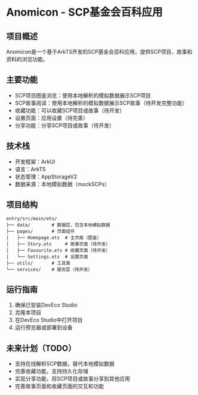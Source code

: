 # Anomicon - SCP基金会百科应用

## 项目概述
Anomicon是一个基于ArkTS开发的SCP基金会百科应用，提供SCP项目、故事和资料的浏览功能。

## 主要功能
- SCP项目图鉴浏览：使用本地解析的模拟数据展示SCP项目
- SCP故事阅读：使用本地解析的模拟数据展示SCP故事（待开发完整功能）
- 收藏功能：可以收藏SCP项目或故事（待开发）
- 设置页面：应用设置（待完善）
- 分享功能：分享SCP项目或故事（待开发）

## 技术栈
- 开发框架：ArkUI
- 语言：ArkTS
- 状态管理：AppStorageV2
- 数据来源：本地模拟数据（mockSCPs）

## 项目结构
```
entry/src/main/ets/
├── data/        # 数据层，包含本地模拟数据
├── pages/       # 页面组件
│   ├── Homepage.ets  # 主页面（图鉴）
│   ├── Story.ets     # 故事页面（待开发）
│   ├── Favourite.ets # 收藏页面（待开发）
│   └── Settings.ets  # 设置页面
├── utils/       # 工具类
└── services/    # 服务层（待开发）
```

## 运行指南
1. 确保已安装DevEco Studio
2. 克隆本项目
3. 在DevEco Studio中打开项目
4. 运行预览器或部署到设备

## 未来计划（TODO）
- 支持在线解析SCP数据，替代本地模拟数据
- 完善收藏功能，支持持久化存储
- 实现分享功能，将SCP项目或故事分享到其他应用
- 完善故事页面和收藏页面的交互和功能